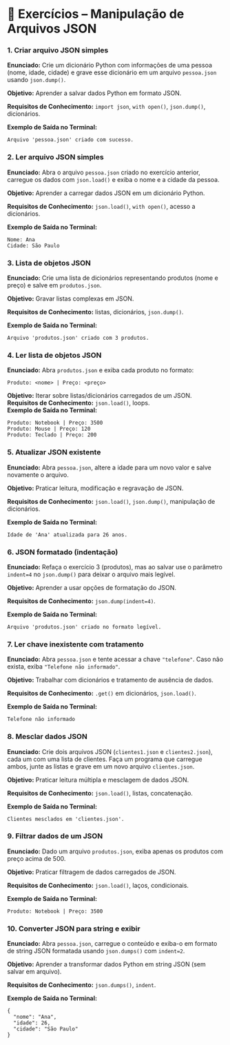 # 📌 Exercícios – Manipulação de Arquivos JSON

### **1. Criar arquivo JSON simples**

**Enunciado:** Crie um dicionário Python com informações de uma pessoa (nome, idade, cidade) e grave esse dicionário em um arquivo `pessoa.json` usando `json.dump()`.  

**Objetivo:** Aprender a salvar dados Python em formato JSON.  

**Requisitos de Conhecimento:** `import json`, `with open()`, `json.dump()`, dicionários.  

**Exemplo de Saída no Terminal:**
```
Arquivo 'pessoa.json' criado com sucesso.
```

### **2. Ler arquivo JSON simples**

**Enunciado:** Abra o arquivo `pessoa.json` criado no exercício anterior, carregue os dados com `json.load()` e exiba o nome e a cidade da pessoa.  

**Objetivo:** Aprender a carregar dados JSON em um dicionário Python.  

**Requisitos de Conhecimento:** `json.load()`, `with open()`, acesso a dicionários.  

**Exemplo de Saída no Terminal:**

```
Nome: Ana
Cidade: São Paulo
```

### **3. Lista de objetos JSON**

**Enunciado:** Crie uma lista de dicionários representando produtos (nome e preço) e salve em `produtos.json`.  

**Objetivo:** Gravar listas complexas em JSON.  

**Requisitos de Conhecimento:** listas, dicionários, `json.dump()`.  

**Exemplo de Saída no Terminal:**

```
Arquivo 'produtos.json' criado com 3 produtos.
```

### **4. Ler lista de objetos JSON**

**Enunciado:** Abra `produtos.json` e exiba cada produto no formato:

    Produto: <nome> | Preço: <preço>



**Objetivo:** Iterar sobre listas/dicionários carregados de um JSON.  
**Requisitos de Conhecimento:** `json.load()`, loops.  
**Exemplo de Saída no Terminal:**

```
Produto: Notebook | Preço: 3500
Produto: Mouse | Preço: 120
Produto: Teclado | Preço: 200
```

### **5. Atualizar JSON existente**

**Enunciado:** Abra `pessoa.json`, altere a idade para um novo valor e salve novamente o arquivo.  

**Objetivo:** Praticar leitura, modificação e regravação de JSON.  

**Requisitos de Conhecimento:** `json.load()`, `json.dump()`, manipulação de dicionários.  

**Exemplo de Saída no Terminal:**

```
Idade de 'Ana' atualizada para 26 anos.
```

### **6. JSON formatado (indentação)**

**Enunciado:** Refaça o exercício 3 (produtos), mas ao salvar use o parâmetro `indent=4` no `json.dump()` para deixar o arquivo mais legível.  

**Objetivo:** Aprender a usar opções de formatação do JSON.  

**Requisitos de Conhecimento:** `json.dump(indent=4)`.  

**Exemplo de Saída no Terminal:**

```
Arquivo 'produtos.json' criado no formato legível.
```

### **7. Ler chave inexistente com tratamento**

**Enunciado:** Abra `pessoa.json` e tente acessar a chave `"telefone"`. Caso não exista, exiba `"Telefone não informado"`.  

**Objetivo:** Trabalhar com dicionários e tratamento de ausência de dados.  

**Requisitos de Conhecimento:** `.get()` em dicionários, `json.load()`.  

**Exemplo de Saída no Terminal:**

```
Telefone não informado
```

### **8. Mesclar dados JSON**

**Enunciado:** Crie dois arquivos JSON (`clientes1.json` e `clientes2.json`), cada um com uma lista de clientes. Faça um programa que carregue ambos, junte as listas e grave em um novo arquivo `clientes.json`.  

**Objetivo:** Praticar leitura múltipla e mesclagem de dados JSON.  

**Requisitos de Conhecimento:** `json.load()`, listas, concatenação.  

**Exemplo de Saída no Terminal:**

```
Clientes mesclados em 'clientes.json'.
```

### **9. Filtrar dados de um JSON**

**Enunciado:** Dado um arquivo `produtos.json`, exiba apenas os produtos com preço acima de 500.  

**Objetivo:** Praticar filtragem de dados carregados de JSON.  

**Requisitos de Conhecimento:** `json.load()`, laços, condicionais.  

**Exemplo de Saída no Terminal:**

```
Produto: Notebook | Preço: 3500
```

### **10. Converter JSON para string e exibir**

**Enunciado:** Abra `pessoa.json`, carregue o conteúdo e exiba-o em formato de string JSON formatada usando `json.dumps()` com `indent=2`.  

**Objetivo:** Aprender a transformar dados Python em string JSON (sem salvar em arquivo).  

**Requisitos de Conhecimento:** `json.dumps()`, `indent`.  

**Exemplo de Saída no Terminal:**

```
{
  "nome": "Ana",
  "idade": 26,
  "cidade": "São Paulo"
}
```


